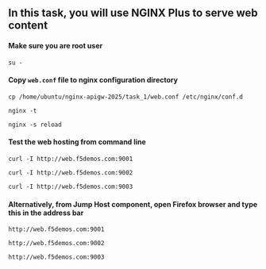 ## In this task, you will use NGINX Plus to serve web content
#### Make sure you are root user
`su -`

#### Copy `web.conf` file to nginx configuration directory
`cp /home/ubuntu/nginx-apigw-2025/task_1/web.conf /etc/nginx/conf.d`

`nginx -t`

`nginx -s reload`

#### Test the web hosting from command line
`curl -I http://web.f5demos.com:9001`

`curl -I http://web.f5demos.com:9002`

`curl -I http://web.f5demos.com:9003`

#### Alternatively, from Jump Host component, open Firefox browser and type this in the address bar
`http://web.f5demos.com:9001`

`http://web.f5demos.com:9002`

`http://web.f5demos.com:9003`
